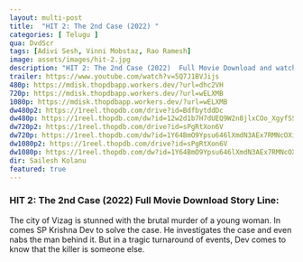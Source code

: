 ```yaml
---
layout: multi-post
title:  "HIT 2: The 2nd Case (2022) "
categories: [ Telugu ]
qua: DvdScr
tags: [Adivi Sesh, Vinni Mobstaz, Rao Ramesh]
image: assets/images/hit-2.jpg
description: "HIT 2: The 2nd Case (2022)  Full Movie Download and watch online 720p low file size 500 mb."
trailer: https://www.youtube.com/watch?v=5Q7J1BVJijs
480p: https://mdisk.thopdbapp.workers.dev/?url=dhc2VH
720p: https://mdisk.thopdbapp.workers.dev/?url=wELXMB
1080p: https://mdisk.thopdbapp.workers.dev/?url=wELXMB
dw480p2: https://1reel.thopdb.com/drive?id=BdfbytddDc
dw480p: https://1reel.thopdb.com/dw?id=12w2d1b7H7dUEQ9W2n8jlxCOo_XgyfSS0
dw720p2: https://1reel.thopdb.com/drive?id=sPgRtXon6V
dw720p: https://1reel.thopdb.com/dw?id=1Y64BmO9Ypsu646lXmdN3AEx7RMNcOXix
dw1080p2: https://1reel.thopdb.com/drive?id=sPgRtXon6V
dw1080p: https://1reel.thopdb.com/dw?id=1Y64BmO9Ypsu646lXmdN3AEx7RMNcOXix
dir: Sailesh Kolanu
featured: true
---
```


### HIT 2: The 2nd Case (2022)  Full Movie Download Story Line:
The city of Vizag is stunned with the brutal murder of a young woman. In comes SP Krishna Dev to solve the case. He investigates the case and even nabs the man behind it. But in a tragic turnaround of events, Dev comes to know that the killer is someone else.


